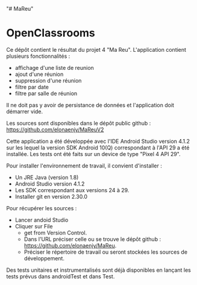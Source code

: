 "# MaReu" 
# OpenClassrooms

Ce dépôt contient le résultat du projet 4 "Ma Reu". L'application contient plusieurs fonctionnalités :
* affichage d'une liste de reunion
* ajout d'une réunion
* suppression d'une réunion
* filtre  par date
* filtre par salle de réunion

Il ne doit pas y avoir de persistance de données et l'application doit démarrer vide.

Les sources sont disponibles dans le dépôt public github : https://github.com/elonaenjy/MaReuV2

Cette application a été développée avec l'IDE Android Studio version 4.1.2 sur les lequel la version SDK Android 10(Q) correspondant à l'API 29 a été installée.
Les tests ont été faits sur un device de type "Pixel 4 API 29". 

Pour installer l'environnement de travail, il convient d'installer :
* Un JRE Java (version 1.8)
* Android Studio version 4.1.2
* Les SDK correspondant aux versions 24 à 29.
* Installer git en version 2.30.0

Pour récupérer les sources :
* Lancer andoid Studio
* Cliquer sur File
	- get from Version Control. 
	- Dans l'URL préciser celle ou se trouve le dépôt github : https://github.com/elonaenjy/MaReu.
	- Préciser le répertoire de travail ou seront stockées les sources de développement.


Des tests unitaires et instrumentalisés sont déjà disponibles en lançant les tests prévus dans androidTest et dans Test.


